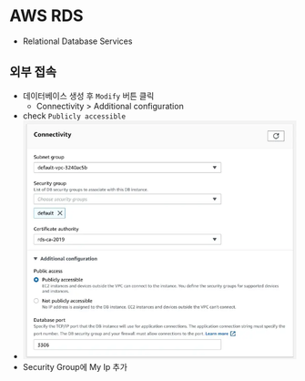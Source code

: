 # AWS RDS
* Relational Database Services

## 외부 접속
* 데이터베이스 생성 후 `Modify` 버튼 클릭
  * Connectivity > Additional configuration
* check `Publicly accessible`
* <img src="images/rds-modify.webp" alt="rds modify"/>
* Security Group에 My Ip 추가
